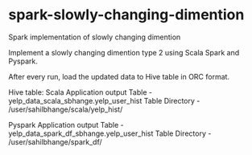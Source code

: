 # spark-slowly-changing-dimention
Spark implementation of slowly changing dimention

Implement a slowly changing dimention type 2 using Scala Spark and Pyspark.

After every run, load the updated data to Hive table in ORC format.

Hive table:
Scala Application output Table   - yelp_data_scala_sbhange.yelp_user_hist
Table Directory                  - /user/sahilbhange/scala/yelp_hist/

Pyspark Application output Table - yelp_data_spark_df_sbhange.yelp_user_hist
Table Directory                  - /user/sahilbhange/spark_df/
